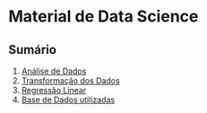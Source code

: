 # Material de Data Science

## Sumário


1. [Análise de Dados](code/01_laboratorio_analise_de_dados.ipynb)
2. [Transformação dos Dados](code/02_laboratorio_transformacao_dos_dados.ipynb)
3. [Regressão Linear](code/03_regressao_linear.ipynb)
4. [Base de Dados utilizadas](datasets/)